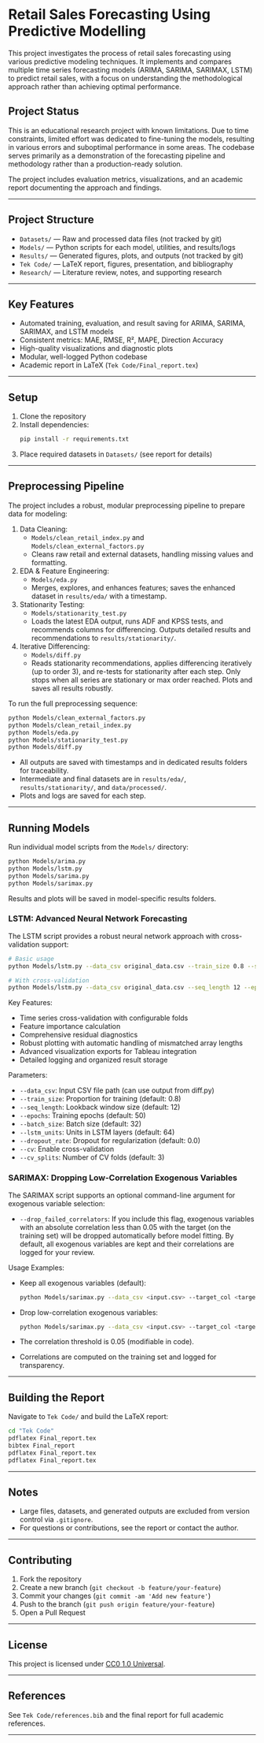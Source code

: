 # Retail Sales Forecasting Using Predictive Modelling

This project investigates the process of retail sales forecasting using various predictive modeling techniques. It implements and compares multiple time series forecasting models (ARIMA, SARIMA, SARIMAX, LSTM) to predict retail sales, with a focus on understanding the methodological approach rather than achieving optimal performance.

## Project Status

This is an educational research project with known limitations. Due to time constraints, limited effort was dedicated to fine-tuning the models, resulting in various errors and suboptimal performance in some areas. The codebase serves primarily as a demonstration of the forecasting pipeline and methodology rather than a production-ready solution.

The project includes evaluation metrics, visualizations, and an academic report documenting the approach and findings.

---

## Project Structure

- `Datasets/` — Raw and processed data files (not tracked by git)
- `Models/` — Python scripts for each model, utilities, and results/logs
- `Results/` — Generated figures, plots, and outputs (not tracked by git)
- `Tek Code/` — LaTeX report, figures, presentation, and bibliography
- `Research/` — Literature review, notes, and supporting research

---

## Key Features

- Automated training, evaluation, and result saving for ARIMA, SARIMA, SARIMAX, and LSTM models
- Consistent metrics: MAE, RMSE, R², MAPE, Direction Accuracy
- High-quality visualizations and diagnostic plots
- Modular, well-logged Python codebase
- Academic report in LaTeX (`Tek Code/Final_report.tex`)

---

## Setup

1. Clone the repository
2. Install dependencies:
   ```bash
   pip install -r requirements.txt
   ```
3. Place required datasets in `Datasets/` (see report for details)

---

## Preprocessing Pipeline

The project includes a robust, modular preprocessing pipeline to prepare data for modeling:

1. Data Cleaning:
   - `Models/clean_retail_index.py` and `Models/clean_external_factors.py`
   - Cleans raw retail and external datasets, handling missing values and formatting.
2. EDA & Feature Engineering:
   - `Models/eda.py`
   - Merges, explores, and enhances features; saves the enhanced dataset in `results/eda/` with a timestamp.
3. Stationarity Testing:
   - `Models/stationarity_test.py`
   - Loads the latest EDA output, runs ADF and KPSS tests, and recommends columns for differencing. Outputs detailed results and recommendations to `results/stationarity/`.
4. Iterative Differencing:
   - `Models/diff.py`
   - Reads stationarity recommendations, applies differencing iteratively (up to order 3), and re-tests for stationarity after each step. Only stops when all series are stationary or max order reached. Plots and saves all results robustly.

To run the full preprocessing sequence:

```bash
python Models/clean_external_factors.py
python Models/clean_retail_index.py
python Models/eda.py
python Models/stationarity_test.py
python Models/diff.py
```

- All outputs are saved with timestamps and in dedicated results folders for traceability.
- Intermediate and final datasets are in `results/eda/`, `results/stationarity/`, and `data/processed/`.
- Plots and logs are saved for each step.

---

## Running Models

Run individual model scripts from the `Models/` directory:

```bash
python Models/arima.py
python Models/lstm.py
python Models/sarima.py
python Models/sarimax.py
```

Results and plots will be saved in model-specific results folders.

### LSTM: Advanced Neural Network Forecasting

The LSTM script provides a robust neural network approach with cross-validation support:

```bash
# Basic usage
python Models/lstm.py --data_csv original_data.csv --train_size 0.8 --seq_length 12 --epochs 50

# With cross-validation
python Models/lstm.py --data_csv original_data.csv --seq_length 12 --epochs 50 --cv --cv_splits 3
```

Key Features:
- Time series cross-validation with configurable folds
- Feature importance calculation
- Comprehensive residual diagnostics
- Robust plotting with automatic handling of mismatched array lengths
- Advanced visualization exports for Tableau integration
- Detailed logging and organized result storage

Parameters:
- `--data_csv`: Input CSV file path (can use output from diff.py)
- `--train_size`: Proportion for training (default: 0.8)
- `--seq_length`: Lookback window size (default: 12)
- `--epochs`: Training epochs (default: 50)
- `--batch_size`: Batch size (default: 32)
- `--lstm_units`: Units in LSTM layers (default: 64)
- `--dropout_rate`: Dropout for regularization (default: 0.0)
- `--cv`: Enable cross-validation
- `--cv_splits`: Number of CV folds (default: 3)

### SARIMAX: Dropping Low-Correlation Exogenous Variables

The SARIMAX script supports an optional command-line argument for exogenous variable selection:

- `--drop_failed_correlators`: If you include this flag, exogenous variables with an absolute correlation less than 0.05 with the target (on the training set) will be dropped automatically before model fitting. By default, all exogenous variables are kept and their correlations are logged for your review.

Usage Examples:

- Keep all exogenous variables (default):
  ```bash
  python Models/sarimax.py --data_csv <input.csv> --target_col <target> --exog_cols <col1,col2,...>
  ```
- Drop low-correlation exogenous variables:
  ```bash
  python Models/sarimax.py --data_csv <input.csv> --target_col <target> --exog_cols <col1,col2,...> --drop_failed_correlators
  ```

- The correlation threshold is 0.05 (modifiable in code).
- Correlations are computed on the training set and logged for transparency.

---

## Building the Report

Navigate to `Tek Code/` and build the LaTeX report:

```bash
cd "Tek Code"
pdflatex Final_report.tex
bibtex Final_report
pdflatex Final_report.tex
pdflatex Final_report.tex
```

---

## Notes

- Large files, datasets, and generated outputs are excluded from version control via `.gitignore`.
- For questions or contributions, see the report or contact the author.

---

## Contributing

1. Fork the repository
2. Create a new branch (`git checkout -b feature/your-feature`)
3. Commit your changes (`git commit -am 'Add new feature'`)
4. Push to the branch (`git push origin feature/your-feature`)
5. Open a Pull Request

---

## License

This project is licensed under [CC0 1.0 Universal](LICENSE).

---

## References

See `Tek Code/references.bib` and the final report for full academic references.

---
